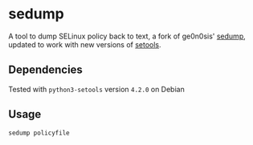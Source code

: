 # sedump
A tool to dump SELinux policy back to text, a fork of ge0n0sis'
[sedump](https://github.com/ge0n0sis/sedump), updated to work
with new versions of [setools](https://github.com/SELinuxProject/setools).

## Dependencies

Tested with `python3-setools` version `4.2.0` on Debian

## Usage

```
sedump policyfile
```
